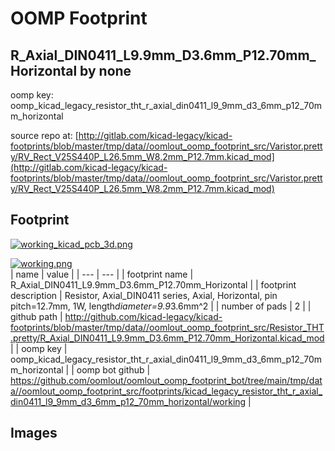 # OOMP Footprint  
## R_Axial_DIN0411_L9.9mm_D3.6mm_P12.70mm_Horizontal  by none  
  
oomp key: oomp_kicad_legacy_resistor_tht_r_axial_din0411_l9_9mm_d3_6mm_p12_70mm_horizontal  
  
source repo at: [http://gitlab.com/kicad-legacy/kicad-footprints/blob/master/tmp/data//oomlout_oomp_footprint_src/Varistor.pretty/RV_Rect_V25S440P_L26.5mm_W8.2mm_P12.7mm.kicad_mod](http://gitlab.com/kicad-legacy/kicad-footprints/blob/master/tmp/data//oomlout_oomp_footprint_src/Varistor.pretty/RV_Rect_V25S440P_L26.5mm_W8.2mm_P12.7mm.kicad_mod)  
## Footprint  
  
[![working_kicad_pcb_3d.png](working_kicad_pcb_3d_600.png)](working_kicad_pcb_3d.png)  
  
[![working.png](working_600.png)](working.png)  
| name | value | 
| --- | --- | 
| footprint name | R_Axial_DIN0411_L9.9mm_D3.6mm_P12.70mm_Horizontal | 
| footprint description | Resistor, Axial_DIN0411 series, Axial, Horizontal, pin pitch=12.7mm, 1W, length*diameter=9.9*3.6mm^2 | 
| number of pads | 2 | 
| github path | http://github.com/kicad-legacy/kicad-footprints/blob/master/tmp/data//oomlout_oomp_footprint_src/Resistor_THT.pretty/R_Axial_DIN0411_L9.9mm_D3.6mm_P12.70mm_Horizontal.kicad_mod | 
| oomp key | oomp_kicad_legacy_resistor_tht_r_axial_din0411_l9_9mm_d3_6mm_p12_70mm_horizontal | 
| oomp bot github | https://github.com/oomlout/oomlout_oomp_footprint_bot/tree/main/tmp/data//oomlout_oomp_footprint_src/footprints/kicad_legacy_resistor_tht_r_axial_din0411_l9_9mm_d3_6mm_p12_70mm_horizontal/working | 
## Images  
